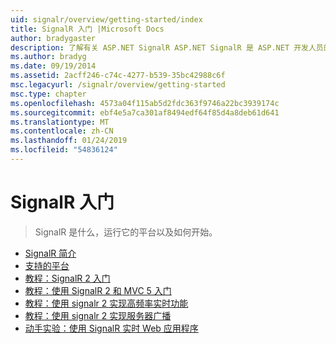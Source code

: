 ```yaml
---
uid: signalr/overview/getting-started/index
title: SignalR 入门 |Microsoft Docs
author: bradygaster
description: 了解有关 ASP.NET SignalR ASP.NET SignalR 是 ASP.NET 开发人员的新库，可以开发实时 web 功能轻松。 SignalR 允许 bi...
ms.author: bradyg
ms.date: 09/19/2014
ms.assetid: 2acff246-c74c-4277-b539-35bc42988c6f
msc.legacyurl: /signalr/overview/getting-started
msc.type: chapter
ms.openlocfilehash: 4573a04f115ab5d2fdc363f9746a22bc3939174c
ms.sourcegitcommit: ebf4e5a7ca301af8494edf64f85d4a8deb61d641
ms.translationtype: MT
ms.contentlocale: zh-CN
ms.lasthandoff: 01/24/2019
ms.locfileid: "54836124"
---
```

<a name="signalr-getting-started"></a>SignalR 入门
====================
> SignalR 是什么，运行它的平台以及如何开始。


- [SignalR 简介](introduction-to-signalr.md)
- [支持的平台](supported-platforms.md)
- [教程：SignalR 2 入门](tutorial-getting-started-with-signalr.md)
- [教程：使用 SignalR 2 和 MVC 5 入门](tutorial-getting-started-with-signalr-and-mvc.md)
- [教程：使用 signalr 2 实现高频率实时功能](tutorial-high-frequency-realtime-with-signalr.md)
- [教程：使用 signalr 2 实现服务器广播](tutorial-server-broadcast-with-signalr.md)
- [动手实验：使用 SignalR 实时 Web 应用程序](real-time-web-applications-with-signalr.md)
